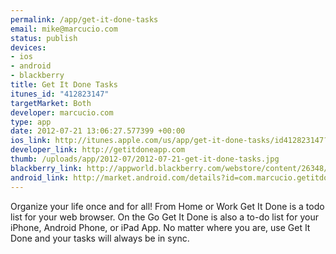 ```yaml
--- 
permalink: /app/get-it-done-tasks
email: mike@marcucio.com
status: publish
devices: 
- ios
- android
- blackberry
title: Get It Done Tasks
itunes_id: "412823147"
targetMarket: Both
developer: marcucio.com
type: app
date: 2012-07-21 13:06:27.577399 +00:00
ios_link: http://itunes.apple.com/us/app/get-it-done-tasks/id412823147?mt=8&ls=1
developer_link: http://getitdoneapp.com
thumb: /uploads/app/2012-07/2012-07-21-get-it-done-tasks.jpg
blackberry_link: http://appworld.blackberry.com/webstore/content/26348/
android_link: http://market.android.com/details?id=com.marcucio.getitdone
---
```


Organize your life once and for all! From Home or Work Get It Done is a todo list for your web browser. On the Go Get It Done is also a to-do list for your iPhone, Android Phone, or iPad App. No matter where you are, use Get It Done and your tasks will always be in sync.
